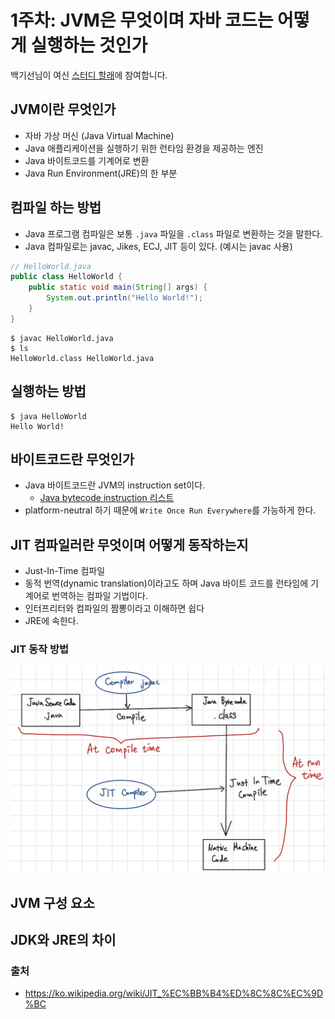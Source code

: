 # 1주차: JVM은 무엇이며 자바 코드는 어떻게 실행하는 것인가
백기선님이 여신 [스터디 할래](https://github.com/whiteship/live-study/issues/1)에 참여합니다.

## JVM이란 무엇인가
- 자바 가상 머신 (Java Virtual Machine)
- Java 애플리케이션을 실행하기 위한 런타임 환경을 제공하는 엔진
- Java 바이트코드를 기계어로 변환
- Java Run Environment(JRE)의 한 부분

## 컴파일 하는 방법
- Java 프로그램 컴파일은 보통 `.java` 파일을 `.class` 파일로 변환하는 것을 말한다.
- Java 컴파일로는 javac, Jikes, ECJ, JIT 등이 있다. (예시는 javac 사용)
``` java
// HelloWorld.java
public class HelloWorld {
    public static void main(String[] args) {
        System.out.println("Hello World!");
    }
}
```
``` shell
$ javac HelloWorld.java
$ ls
HelloWorld.class HelloWorld.java
```

## 실행하는 방법
``` shell
$ java HelloWorld
Hello World!
```

## 바이트코드란 무엇인가
- Java 바이트코드란 JVM의 instruction set이다.
    - [Java bytecode instruction 리스트](https://en.wikipedia.org/wiki/Java_bytecode_instruction_listings)
- platform-neutral 하기 때문에 `Write Once Run Everywhere`를 가능하게 한다. 

## JIT 컴파일러란 무엇이며 어떻게 동작하는지
- Just-In-Time 컴파일
- 동적 번역(dynamic translation)이라고도 하며 Java 바이트 코드를 런타임에 기계어로 번역하는 컴파일 기법이다. 
- 인터프리터와 컴파일의 짬뽕이라고 이해하면 쉽다
- JRE에 속한다.

### JIT 동작 방법
![JIT 동작 방법](./resources/JIT.png "Title")

## JVM 구성 요소
## JDK와 JRE의 차이

### 출처
- https://ko.wikipedia.org/wiki/JIT_%EC%BB%B4%ED%8C%8C%EC%9D%BC